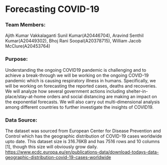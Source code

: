 # Forecasting COVID-19
 
### Team Members:

Ajith Kumar Vakkalaganti Sunil Kumar(A20446704), Aravind Senthil Kumar(A20449302), Bhoj Rani Soopal(A20378715), William Jacob McClure(A20453764)

### Purpose: 

Understanding the ongoing COVID19 pandemic is challenging and to achieve a break-through we will be working on the ongoing COVID-19 pandemic which is causing respiratory illness in humans. Specifically, we will be working on forecasting the reported cases, deaths and recoveries. We will analyze how several government actions including shelter-in-place/stay-at-home orders and social distancing are making an impact on the exponential forecasts. We will also carry out multi-dimensional analysis among different countries to further investigate the insights of COVID19.

### Data Source: 

The dataset was sourced from European Center for Disease Prevention and Control which has the geographic distribution of COVID-19 cases worldwide upto date. This dataset size is 316.76KB and has 7516 rows and 10 columns [1], though this size will obviously grow daily. 
https://www.ecdc.europa.eu/en/publications-data/download-todays-data-geographic-distribution-covid-19-cases-worldwide
